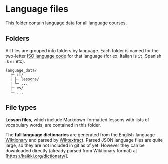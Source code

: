 # Language files

This folder contain language data for all language courses.

## Folders

All files are grouped into folders by language. Each folder is named for the two-letter [ISO language code](https://en.wikipedia.org/wiki/List_of_ISO_639-1_codes) for that language (for ex, Italian is `it`, Spanish is `es` etc).

```text
language_data/
  ├─ it/
  | ├─ lessons/
  | └─ ...
  ├─ es/
  └─ ...
```

## File types

**Lesson files**, which include Markdown-formatted lessons with lists of vocabulary words, are contained in this folder.

The **full language dictionaries** are generated from the English-language [Wiktionary](https://en.wiktionary.org/) and parsed by [Wiktextract](https://github.com/tatuylonen/wiktextract). Parsed JSON language files are quite large, so they are not included in git as of yet. However they can be downloaded directly (already parsed from Wiktionary format) at [https://kaikki.org/dictionary/].
